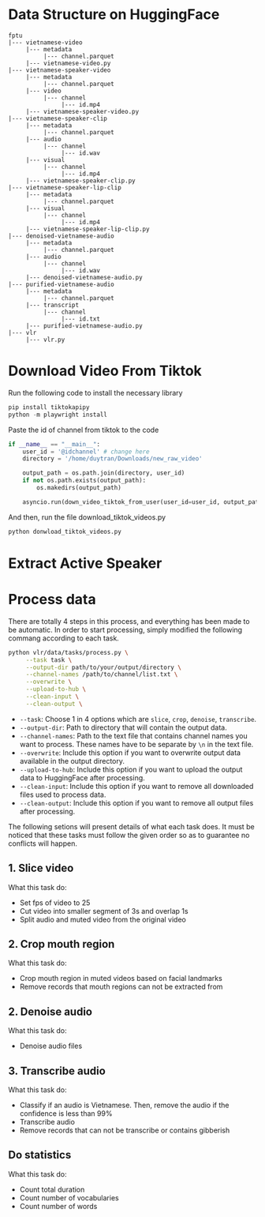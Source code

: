 # Data Structure on HuggingFace
```
fptu
|--- vietnamese-video
     |--- metadata
          |--- channel.parquet
     |--- vietnamese-video.py
|--- vietnamese-speaker-video
     |--- metadata
          |--- channel.parquet
     |--- video
          |--- channel
               |--- id.mp4
     |--- vietnamese-speaker-video.py
|--- vietnamese-speaker-clip
     |--- metadata
          |--- channel.parquet
     |--- audio
          |--- channel
               |--- id.wav
     |--- visual
          |--- channel
               |--- id.mp4
     |--- vietnamese-speaker-clip.py
|--- vietnamese-speaker-lip-clip
     |--- metadata
          |--- channel.parquet
     |--- visual
          |--- channel
               |--- id.mp4
     |--- vietnamese-speaker-lip-clip.py
|--- denoised-vietnamese-audio
     |--- metadata
          |--- channel.parquet
     |--- audio
          |--- channel
               |--- id.wav
     |--- denoised-vietnamese-audio.py
|--- purified-vietnamese-audio
     |--- metadata
          |--- channel.parquet
     |--- transcript
          |--- channel
               |--- id.txt
     |--- purified-vietnamese-audio.py
|--- vlr
     |--- vlr.py
```

# Download Video From Tiktok
Run the following code to install the necessary library
```python
pip install tiktokapipy
python -m playwright install
```
Paste the id of channel from tiktok to the code
```python
if __name__ == "__main__":
    user_id = '@idchannel' # change here
    directory = '/home/duytran/Downloads/new_raw_video'

    output_path = os.path.join(directory, user_id)
    if not os.path.exists(output_path):
        os.makedirs(output_path)

    asyncio.run(down_video_tiktok_from_user(user_id=user_id, output_path=output_path))
```
And then, run the file download_tiktok_videos.py
```python
python donwload_tiktok_videos.py
```
# Extract Active Speaker

# Process data
There are totally 4 steps in this process, and everything has been made to be automatic. In order to start processing, simply modified the following commang according to each task.
```bash
python vlr/data/tasks/process.py \
     --task task \
     --output-dir path/to/your/output/directory \
     --channel-names /path/to/channel/list.txt \
     --overwrite \
     --upload-to-hub \
     --clean-input \
     --clean-output \
```
* `--task`: Choose 1 in 4 options which are `slice`, `crop`, `denoise`, `transcribe`.
* `--output-dir`: Path to directory that will contain the output data.
* `--channel-names`: Path to the text file that contains channel names you want to process. These names have to be separate by `\n` in the text file.
* `--overwrite`: Include this option if you want to overwrite output data available in the output directory.
* `--upload-to-hub`: Include this option if you want to upload the output data to HuggingFace after processing.
* `--clean-input`: Include this option if you want to remove all downloaded files used to process data.
* `--clean-output`: Include this option if you want to remove all output files after processing.

The following setions will present details of what each task does. It must be noticed that these tasks must follow the given order so as to guarantee no conflicts will happen.

## 1. Slice video
What this task do:
* Set fps of video to 25
* Cut video into smaller segment of 3s and overlap 1s
* Split audio and muted video from the original video

## 2. Crop mouth region
What this task do:
* Crop mouth region in muted videos based on facial landmarks
* Remove records that mouth regions can not be extracted from

## 2. Denoise audio
What this task do:
* Denoise audio files

## 3. Transcribe audio
What this task do:
* Classify if an audio is Vietnamese. Then, remove the audio if the confidence is less than 99%
* Transcribe audio
* Remove records that can not be transcribe or contains gibberish

## Do statistics
What this task do:
* Count total duration
* Count number of vocabularies
* Count number of words
